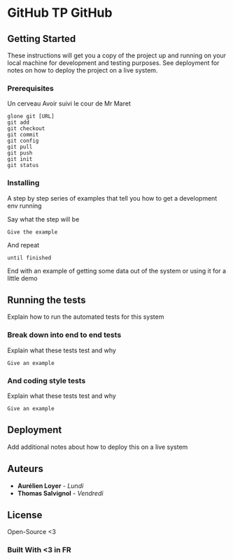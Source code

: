 # GitHub TP GitHub

## Getting Started

These instructions will get you a copy of the project up and running on your local machine for development and testing purposes. See deployment for notes on how to deploy the project on a live system.

### Prerequisites

Un cerveau
Avoir suivi le cour de Mr Maret

```
glone git [URL]
git add
git checkout
git commit
git config
git pull
git push
git init
git status
```

### Installing

A step by step series of examples that tell you how to get a development env running

Say what the step will be

```
Give the example
```

And repeat

```
until finished
```

End with an example of getting some data out of the system or using it for a little demo

## Running the tests

Explain how to run the automated tests for this system

### Break down into end to end tests

Explain what these tests test and why

```
Give an example
```

### And coding style tests

Explain what these tests test and why

```
Give an example
```

## Deployment

Add additional notes about how to deploy this on a live system

## Auteurs

* **Aurélien Loyer** - *Lundi*
* **Thomas Salvignol** - *Vendredi*

## License

Open-Source <3

### Built With <3 in FR
